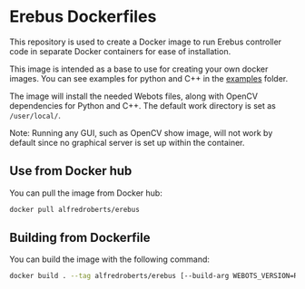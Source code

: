 # Erebus Dockerfiles

This repository is used to create a Docker image to run Erebus controller code in separate Docker containers for ease of installation.

This image is intended as a base to use for creating your own docker images. You can see examples for python and C++ in the [examples](https://gitlab.com/rcj-rescue-tc/erebus/erebus-dockerfiles/-/blob/main/examples) folder.

The image will install the needed Webots files, along with OpenCV dependencies for Python and C++. The default work directory is set as `/user/local/`.

Note: Running any GUI, such as OpenCV show image, will not work by default since no graphical server is set up within the container.

## Use from Docker hub

You can pull the image from Docker hub:

```bash
docker pull alfredroberts/erebus
```

## Building from Dockerfile

You can build the image with the following command:

``` bash
docker build . --tag alfredroberts/erebus [--build-arg WEBOTS_VERSION=R2023b] [--build-arg WEBOTS_PACKAGE_PREFIX=_ubuntu-22.04]
```
